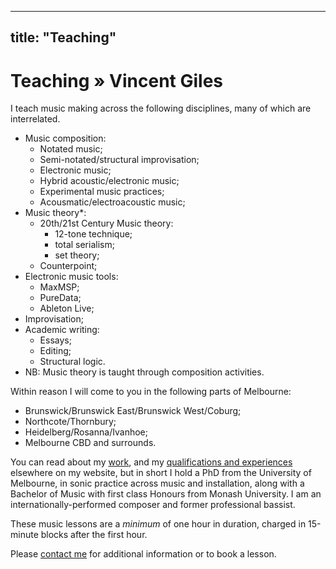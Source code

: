 
---
title: "Teaching"
---
# Teaching » Vincent Giles

I teach music making across the following disciplines, many of which are interrelated.

* Music composition: 
    * Notated music;
    * Semi-notated/structural improvisation;
    * Electronic music;
    * Hybrid acoustic/electronic music;
    * Experimental music practices;
    * Acousmatic/electroacoustic music;
* Music theory*: 
    * 20th/21st Century Music theory: 
        * 12-tone technique;
        * total serialism;
        * set theory;
    * Counterpoint;
* Electronic music tools: 
    * MaxMSP;
    * PureData;
    * Ableton Live;
* Improvisation;
* Academic writing: 
    * Essays;
    * Editing;
    * Structural logic.
* NB: Music theory is taught through composition activities.

Within reason I will come to you in the following parts of Melbourne:

* Brunswick/Brunswick East/Brunswick West/Coburg;
* Northcote/Thornbury;
* Heidelberg/Rosanna/Ivanhoe;
* Melbourne CBD and surrounds.

You can read about my [work][1], and my [qualifications and experiences][2] elsewhere on my website, but in short I hold a PhD from the University of Melbourne, in sonic practice across music and installation, along with a Bachelor of Music with first class Honours from Monash University. I am an internationally-performed composer and former professional bassist.

These music lessons are a _minimum_ of one hour in duration, charged in 15-minute blocks after the first hour.

Please [contact me][3] for additional information or to book a lesson.

[1]: http://www.vgiles.net/scores/
[2]: http://www.vgiles.net/cv
[3]: mailto:vin%40vgiles.net

  